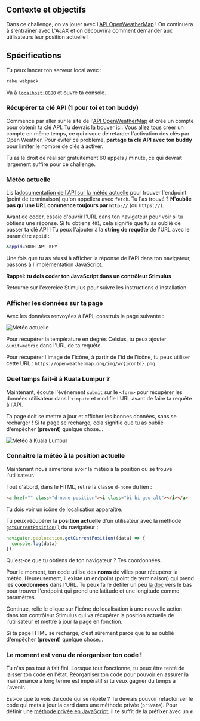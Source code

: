 ## Contexte et objectifs

Dans ce challenge, on va jouer avec l'[API OpenWeatherMap](https://openweathermap.org/) ! On continuera à s'entraîner avec L'AJAX et on découvrira comment demander aux utilisateurs leur position actuelle  !

## Spécifications

Tu peux lancer ton serveur local avec :

```bash
rake webpack
```

Va à [`localhost:8080`](http://localhost:8080/) et ouvre ta console.

### Récupérer ta clé API (1 pour toi et ton buddy)

Commence par aller sur le site de l'[API OpenWeatherMap](https://home.openweathermap.org) et crée un compte pour obtenir ta clé API. Tu devrais la trouver [ici](https://home.openweathermap.org/api_keys). Vous allez tous créer un compte en même temps, ce qui risque de retarder l'activation des clés par Open Weather. Pour éviter ce problème, **partage ta clé API avec ton buddy** pour limiter le nombre de clés à activer.

Tu as le droit de réaliser gratuitement 60 appels / minute, ce qui devrait largement suffire pour ce challenge.

### Météo actuelle

Lis la[documentation de l'API sur la météo actuelle](https://openweathermap.org/current) pour trouver l'endpoint (point de terminaison) qu'on appellera avec `fetch`. Tu l'as trouvé ? **N'oublie pas qu'une URL commence toujours par `http://`** (ou `https://`).

Avant de coder, essaie d'ouvrir l'URL dans ton navigateur pour voir si tu obtiens une réponse. Si tu obtiens `401`, cela signifie que tu as oublié de passer ta clé API ! Tu peux l'ajouter à la **string de requête** de l'URL avec le paramètre `appid` :

```bash
&appid=YOUR_API_KEY
```

Une fois que tu as réussi à afficher la réponse de l'API dans ton navigateur, passons à l'implémentation JavaScript.

**Rappel: tu dois coder ton JavaScript dans un contrôleur Stimulus**

Retourne sur l'exercice Stimulus pour suivre les instructions d'installation.

### Afficher les données sur ta page

Avec les données renvoyées à l'API, construis la page suivante :

![Météo actuelle](https://raw.githubusercontent.com/lewagon/fullstack-images/master/frontend/weather_api.png)

Pour récupérer la température en degrés Celsius, tu peux ajouter `&unit=metric` dans l'URL de ta requête.

Pour récupérer l'image de l'icône, à partir de l'id de l'icône, tu peux utiliser cette URL : `https://openweathermap.org/img/w/{iconId}.png`

### Quel temps fait-il à Kuala Lumpur ?

Maintenant, écoute l'événement `submit` sur le `<form>` pour récupérer les données utilisateur dans l'`<input>` et modifie l'URL avant de faire ta requête à l'API.

Ta page doit se mettre à jour et afficher les bonnes données, sans se recharger ! Si ta page se recharge, cela signifie que tu as oublié d'empêcher (**prevent**) quelque chose...

![Météo à Kuala Lumpur](https://raw.githubusercontent.com/lewagon/fullstack-images/master/frontend/weather_in_kuala_lumpur.png)

### Connaître la météo à la position actuelle

Maintenant nous aimerions avoir la météo à la position où se trouve l'utilisateur.

Tout d'abord, dans le HTML, retire la classe `d-none` du lien :

```html
<a href="" class="d-none position"><i class="bi bi-geo-alt"></i></a>
```

Tu dois voir un icône de localisation apparaître.

Tu peux récupérer la **position actuelle** d'un utilisateur avec la méthode [`getCurrentPosition()`](https://developer.mozilla.org/en-US/docs/Web/API/Geolocation/getCurrentPosition) du navigateur :

```javascript
navigator.geolocation.getCurrentPosition((data) => {
  console.log(data)
});
```

Qu'est-ce que tu obtiens de ton navigateur ? Tes coordonnées.

Pour le moment, ton code utilise des **noms** de villes pour récupérer la météo. Heureusement, il existe un endpoint (point de terminaison) qui prend les **coordonnées** dans l'URL. Tu peux faire défiler un peu [la doc](https://openweathermap.org/current) vers le bas pour trouver l'endpoint qui prend une latitude et une longitude comme paramètres.

Continue, relie le clique sur l'icône de localisation à une nouvelle action dans ton contrôleur Stimulus qui va récupérer la position actuelle de l'utilisateur et mettre à jour la page en fonction.

Si ta page HTML se recharge, c'est sûrement parce que tu as oublié d'empêcher (**prevent**) quelque chose...

### Le moment est venu de réorganiser ton code !

Tu n'as pas tout à fait fini. Lorsque tout fonctionne, tu peux être tenté de laisser ton code en l'état. Réorganiser ton code pour pouvoir en assurer la maintenance à long terme est impératif si tu veux gagner du temps à l'avenir.

Est-ce que tu vois du code qui se répète ? Tu devrais pouvoir refactoriser le code qui mets à jour la card dans une méthode privée (`private`). Pour définir une [méthode privée en JavaScript](https://developer.mozilla.org/en-US/docs/Web/JavaScript/Reference/Classes/Private_class_fields), il te suffit de la préfixer avec un `#`.
